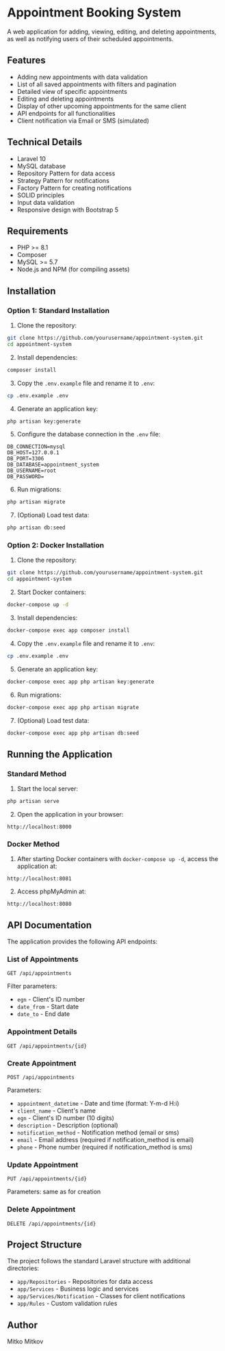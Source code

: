 # Appointment Booking System

A web application for adding, viewing, editing, and deleting appointments, as well as notifying users of their scheduled appointments.

## Features

- Adding new appointments with data validation
- List of all saved appointments with filters and pagination
- Detailed view of specific appointments
- Editing and deleting appointments
- Display of other upcoming appointments for the same client
- API endpoints for all functionalities
- Client notification via Email or SMS (simulated)

## Technical Details

- Laravel 10
- MySQL database
- Repository Pattern for data access
- Strategy Pattern for notifications
- Factory Pattern for creating notifications
- SOLID principles
- Input data validation
- Responsive design with Bootstrap 5

## Requirements

- PHP >= 8.1
- Composer
- MySQL >= 5.7
- Node.js and NPM (for compiling assets)

## Installation

### Option 1: Standard Installation

1. Clone the repository:

```bash
git clone https://github.com/yourusername/appointment-system.git
cd appointment-system
```

2. Install dependencies:

```bash
composer install
```

3. Copy the `.env.example` file and rename it to `.env`:

```bash
cp .env.example .env
```

4. Generate an application key:

```bash
php artisan key:generate
```

5. Configure the database connection in the `.env` file:

```
DB_CONNECTION=mysql
DB_HOST=127.0.0.1
DB_PORT=3306
DB_DATABASE=appointment_system
DB_USERNAME=root
DB_PASSWORD=
```

6. Run migrations:

```bash
php artisan migrate
```

7. (Optional) Load test data:

```bash
php artisan db:seed
```

### Option 2: Docker Installation

1. Clone the repository:

```bash
git clone https://github.com/yourusername/appointment-system.git
cd appointment-system
```

2. Start Docker containers:

```bash
docker-compose up -d
```

3. Install dependencies:

```bash
docker-compose exec app composer install
```

4. Copy the `.env.example` file and rename it to `.env`:

```bash
cp .env.example .env
```

5. Generate an application key:

```bash
docker-compose exec app php artisan key:generate
```

6. Run migrations:

```bash
docker-compose exec app php artisan migrate
```

7. (Optional) Load test data:

```bash
docker-compose exec app php artisan db:seed
```

## Running the Application

### Standard Method

1. Start the local server:

```bash
php artisan serve
```

2. Open the application in your browser:

```
http://localhost:8000
```

### Docker Method

1. After starting Docker containers with `docker-compose up -d`, access the application at:

```
http://localhost:8081
```

2. Access phpMyAdmin at:

```
http://localhost:8080
```

## API Documentation

The application provides the following API endpoints:

### List of Appointments

```
GET /api/appointments
```

Filter parameters:
- `egn` - Client's ID number
- `date_from` - Start date
- `date_to` - End date

### Appointment Details

```
GET /api/appointments/{id}
```

### Create Appointment

```
POST /api/appointments
```

Parameters:
- `appointment_datetime` - Date and time (format: Y-m-d H:i)
- `client_name` - Client's name
- `egn` - Client's ID number (10 digits)
- `description` - Description (optional)
- `notification_method` - Notification method (email or sms)
- `email` - Email address (required if notification_method is email)
- `phone` - Phone number (required if notification_method is sms)

### Update Appointment

```
PUT /api/appointments/{id}
```

Parameters: same as for creation

### Delete Appointment

```
DELETE /api/appointments/{id}
```

## Project Structure

The project follows the standard Laravel structure with additional directories:

- `app/Repositories` - Repositories for data access
- `app/Services` - Business logic and services
- `app/Services/Notification` - Classes for client notifications
- `app/Rules` - Custom validation rules

## Author

Mitko Mitkov
